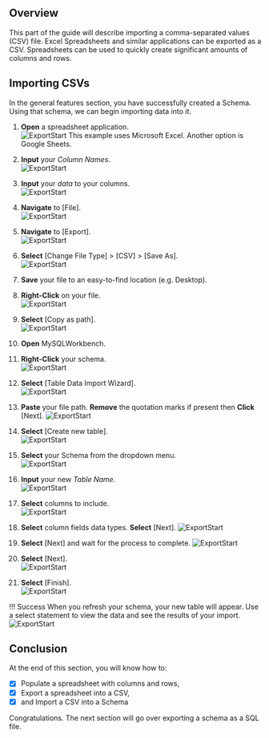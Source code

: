 ## Overview

This part of the guide will describe importing a comma-separated values (CSV) file. Excel Spreadsheets and similar applications can be exported as a CSV. Spreadsheets can be used to quickly create significant amounts of columns and rows.

## Importing CSVs

In the general features section, you have successfully created a Schema. Using that schema, we can begin importing data into it.

1. **Open** a spreadsheet application.  
![ExportStart](./images/CSVSpreadsheet.jpg)
    This example uses Microsoft Excel. Another option is Google Sheets.
2. **Input** your *Column Names*.  
![ExportStart](./images/CSVColumnNames.jpg)
3. **Input** your *data* to your columns.  
![ExportStart](./images/CSVColumnData.jpg)
4. **Navigate** to [File].  
![ExportStart](./images/CSVNavFile.jpg)
5. **Navigate** to [Export].  
![ExportStart](./images/CSVNavToExport.jpg)
6. **Select** [Change File Type] > [CSV] > [Save As].  
![ExportStart](./images/CSVSaveFileType.jpg)
7. **Save** your file to an easy-to-find location (e.g. Desktop).
8. **Right-Click** on your file.  
![ExportStart](./images/CSVIcon.jpg)
9. **Select** [Copy as path].  
![ExportStart](./images/CSVCopyAsPath.jpg)
10. **Open** MySQLWorkbench.
11. **Right-Click** your schema.  
![ExportStart](./images/CSVRClickSchema.jpg)
12. **Select** [Table Data Import Wizard].  
![ExportStart](./images/CSVImportWIzard.jpg)
13. **Paste** your file path. **Remove** the quotation marks if present then **Click** [Next].
![ExportStart](./images/CSVPasteFilePath.jpg)

14. **Select** [Create new table].  
![ExportStart](./images/CSVCreateNewTable.jpg)
15. **Select** your Schema from the dropdown menu.  
![ExportStart](./images/CSVSelectSchema.jpg)
16. **Input** your new *Table Name*.  
![ExportStart](./images/CSVInputTableName.jpg)
17. **Select** columns to include.  
![ExportStart](./images/CSVSelectColumns.jpg)
18. **Select** column fields data types. **Select** [Next].
![ExportStart](./images/CSVSelectColumnFields.jpg)
19. **Select** [Next] and wait for the process to complete.
![ExportStart](./images/CSVFinishNext.jpg)
20. **Select** [Next].  
![ExportStart](./images/CSVFinishResults.jpg)
21. **Select** [Finish].  
![ExportStart](./images/CSVFinishFinal.jpg)

!!! Success
    When you refresh your schema, your new table will appear. Use a select statement to view the data and see the results of your import.  
    ![ExportStart](./images/CSVOutcome.jpg)

## Conclusion

At the end of this section, you will know how to:

- [X] Populate a spreadsheet with columns and rows,
- [X] Export a spreadsheet into a CSV,
- [X] and Import a CSV into a Schema

Congratulations. The next section will go over exporting a schema as a SQL file.
